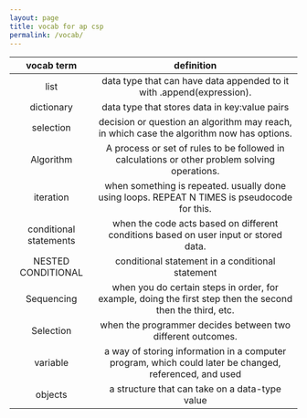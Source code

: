 ```yaml
---
layout: page
title: vocab for ap csp
permalink: /vocab/
---
```



|       vocab term       |                                                 definition                                                 |
|:----------------------:|:----------------------------------------------------------------------------------------------------------:|
| list                   | data type that can have data appended to it with .append(expression).                                      |
| dictionary             | data type that stores data in key:value pairs                                                              |
| selection              | decision or question an algorithm may reach, in which case the algorithm now has options.                  |
| Algorithm              | A process or set of rules to be followed in calculations or other problem solving operations.              |
| iteration              | when something is repeated. usually done using loops. REPEAT N TIMES is pseudocode for this.               |
| conditional statements | when the code acts based on different conditions based on user input or stored data.                       |
| NESTED CONDITIONAL     | conditional statement in a conditional statement                                                           |
| Sequencing             | when you do certain steps in order, for example, doing the first step then the second then the third, etc. |
| Selection              | when the programmer decides between two different outcomes.                                                |
| variable               | a way of storing information in a computer program, which could later be changed, referenced, and used     |
| objects                | a structure that can take on a data-type value                                                             |







